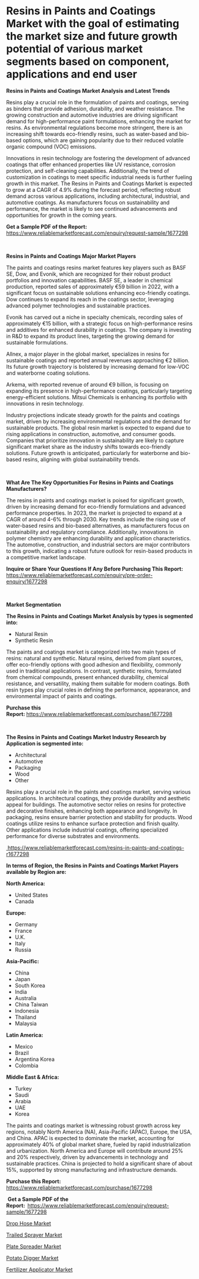 <p><h1>Resins in Paints and Coatings Market with the goal of estimating the market size and future growth potential of various market segments based on component, applications and end user</h1></p><p><strong>Resins in Paints and Coatings Market Analysis and Latest Trends</strong></p>
<p><p>Resins play a crucial role in the formulation of paints and coatings, serving as binders that provide adhesion, durability, and weather resistance. The growing construction and automotive industries are driving significant demand for high-performance paint formulations, enhancing the market for resins. As environmental regulations become more stringent, there is an increasing shift towards eco-friendly resins, such as water-based and bio-based options, which are gaining popularity due to their reduced volatile organic compound (VOC) emissions.</p><p>Innovations in resin technology are fostering the development of advanced coatings that offer enhanced properties like UV resistance, corrosion protection, and self-cleaning capabilities. Additionally, the trend of customization in coatings to meet specific industrial needs is further fueling growth in this market. The Resins in Paints and Coatings Market is expected to grow at a CAGR of 4.9% during the forecast period, reflecting robust demand across various applications, including architectural, industrial, and automotive coatings. As manufacturers focus on sustainability and performance, the market is likely to see continued advancements and opportunities for growth in the coming years.</p></p>
<p><strong>Get a Sample PDF of the Report:&nbsp;</strong> <a href="https://www.reliablemarketforecast.com/enquiry/request-sample/1677298?utm_campaign=121&utm_medium=2&utm_source=Github&utm_content=ia&utm_term=11122024&utm_id=resins-in-paints-and-coatings">https://www.reliablemarketforecast.com/enquiry/request-sample/1677298</a></p>
<p>&nbsp;</p>
<p><strong>Resins in Paints and Coatings Major Market Players</strong></p>
<p><p>The paints and coatings resins market features key players such as BASF SE, Dow, and Evonik, which are recognized for their robust product portfolios and innovation capabilities. BASF SE, a leader in chemical production, reported sales of approximately €59 billion in 2022, with a significant focus on sustainable solutions enhancing eco-friendly coatings. Dow continues to expand its reach in the coatings sector, leveraging advanced polymer technologies and sustainable practices.</p><p>Evonik has carved out a niche in specialty chemicals, recording sales of approximately €15 billion, with a strategic focus on high-performance resins and additives for enhanced durability in coatings. The company is investing in R&D to expand its product lines, targeting the growing demand for sustainable formulations.</p><p>Allnex, a major player in the global market, specializes in resins for sustainable coatings and reported annual revenues approaching €2 billion. Its future growth trajectory is bolstered by increasing demand for low-VOC and waterborne coating solutions.</p><p>Arkema, with reported revenue of around €9 billion, is focusing on expanding its presence in high-performance coatings, particularly targeting energy-efficient solutions. Mitsui Chemicals is enhancing its portfolio with innovations in resin technology.</p><p>Industry projections indicate steady growth for the paints and coatings market, driven by increasing environmental regulations and the demand for sustainable products. The global resin market is expected to expand due to rising applications in construction, automotive, and consumer goods. Companies that prioritize innovation in sustainability are likely to capture significant market share as the industry shifts towards eco-friendly solutions. Future growth is anticipated, particularly for waterborne and bio-based resins, aligning with global sustainability trends.</p></p>
<p>&nbsp;</p>
<p><strong>What Are The Key Opportunities For Resins in Paints and Coatings Manufacturers?</strong></p>
<p><p>The resins in paints and coatings market is poised for significant growth, driven by increasing demand for eco-friendly formulations and advanced performance properties. In 2023, the market is projected to expand at a CAGR of around 4-6% through 2030. Key trends include the rising use of water-based resins and bio-based alternatives, as manufacturers focus on sustainability and regulatory compliance. Additionally, innovations in polymer chemistry are enhancing durability and application characteristics. The automotive, construction, and industrial sectors are major contributors to this growth, indicating a robust future outlook for resin-based products in a competitive market landscape.</p></p>
<p><strong>Inquire or Share Your Questions If Any Before Purchasing This Report:</strong> <a href="https://www.reliablemarketforecast.com/enquiry/pre-order-enquiry/1677298?utm_campaign=121&utm_medium=2&utm_source=Github&utm_content=ia&utm_term=11122024&utm_id=resins-in-paints-and-coatings">https://www.reliablemarketforecast.com/enquiry/pre-order-enquiry/1677298</a></p>
<p>&nbsp;</p>
<p><strong>Market Segmentation</strong></p>
<p><strong>The Resins in Paints and Coatings Market Analysis by types is segmented into:</strong></p>
<p><ul><li>Natural Resin</li><li>Synthetic Resin</li></ul></p>
<p><p>The paints and coatings market is categorized into two main types of resins: natural and synthetic. Natural resins, derived from plant sources, offer eco-friendly options with good adhesion and flexibility, commonly used in traditional applications. In contrast, synthetic resins, formulated from chemical compounds, present enhanced durability, chemical resistance, and versatility, making them suitable for modern coatings. Both resin types play crucial roles in defining the performance, appearance, and environmental impact of paints and coatings.</p></p>
<p><strong>Purchase this Report:&nbsp;</strong><a href="https://www.reliablemarketforecast.com/purchase/1677298?utm_campaign=121&utm_medium=2&utm_source=Github&utm_content=ia&utm_term=11122024&utm_id=resins-in-paints-and-coatings">https://www.reliablemarketforecast.com/purchase/1677298</a></p>
<p>&nbsp;</p>
<p><strong>The Resins in Paints and Coatings Market Industry Research by Application is segmented into:</strong></p>
<p><ul><li>Architectural</li><li>Automotive</li><li>Packaging</li><li>Wood</li><li>Other</li></ul></p>
<p><p>Resins play a crucial role in the paints and coatings market, serving various applications. In architectural coatings, they provide durability and aesthetic appeal for buildings. The automotive sector relies on resins for protective and decorative finishes, enhancing both appearance and longevity. In packaging, resins ensure barrier protection and stability for products. Wood coatings utilize resins to enhance surface protection and finish quality. Other applications include industrial coatings, offering specialized performance for diverse substrates and environments.</p></p>
<p><a href="https://www.reliablemarketforecast.com/resins-in-paints-and-coatings-r1677298?utm_campaign=121&utm_medium=2&utm_source=Github&utm_content=ia&utm_term=11122024&utm_id=resins-in-paints-and-coatings">&nbsp;https://www.reliablemarketforecast.com/resins-in-paints-and-coatings-r1677298</a></p>
<p><strong>In terms of Region, the Resins in Paints and Coatings Market Players available by Region are:</strong></p>
<p>
    <p> <strong> North America: </strong>
        <ul>
            <li>United States</li>
            <li>Canada</li>
        </ul>
        </p> 
    <p> <strong> Europe: </strong>
        <ul>
            <li>Germany</li>
            <li>France</li>
            <li>U.K.</li>
            <li>Italy</li>
            <li>Russia</li>
        </ul>
        </p> 
    <p> <strong> Asia-Pacific: </strong>
        <ul>
            <li>China</li>
            <li>Japan</li>
            <li>South Korea</li>
            <li>India</li>
            <li>Australia</li>
            <li>China Taiwan</li>
            <li>Indonesia</li>
            <li>Thailand</li>
            <li>Malaysia</li>
        </ul>
        </p> 
    <p> <strong> Latin America: </strong>
        <ul>
            <li>Mexico</li>
            <li>Brazil</li>
            <li>Argentina Korea</li>
            <li>Colombia</li>
        </ul>
        </p> 
    <p> <strong> Middle East & Africa: </strong>
        <ul>
            <li>Turkey</li>
            <li>Saudi</li>
            <li>Arabia</li>
            <li>UAE</li>
            <li>Korea</li>
        </ul>
    </p>
    </p>
<p><p>The paints and coatings market is witnessing robust growth across key regions, notably North America (NA), Asia-Pacific (APAC), Europe, the USA, and China. APAC is expected to dominate the market, accounting for approximately 40% of global market share, fueled by rapid industrialization and urbanization. North America and Europe will contribute around 25% and 20% respectively, driven by advancements in technology and sustainable practices. China is projected to hold a significant share of about 15%, supported by strong manufacturing and infrastructure demands.</p></p>
<p><strong>Purchase this Report: </strong><a href="https://www.reliablemarketforecast.com/purchase/1677298?utm_campaign=121&utm_medium=2&utm_source=Github&utm_content=ia&utm_term=11122024&utm_id=resins-in-paints-and-coatings">https://www.reliablemarketforecast.com/purchase/1677298</a></p>
<p>&nbsp;<strong>Get a Sample PDF of the Report:&nbsp;&nbsp;</strong><a href="https://www.reliablemarketforecast.com/enquiry/request-sample/1677298?utm_campaign=121&utm_medium=2&utm_source=Github&utm_content=ia&utm_term=11122024&utm_id=resins-in-paints-and-coatings">https://www.reliablemarketforecast.com/enquiry/request-sample/1677298</a></p>
<p><strong></strong></p>
<p><p><a href="https://www.linkedin.com/pulse/projecting-growth-drop-hosemarket-impact-analysis-recent-saxee?utm_campaign=121&utm_medium=2&utm_source=Github&utm_content=ia&utm_term=11122024&utm_id=resins-in-paints-and-coatings">Drop Hose Market</a></p><p><a href="https://www.linkedin.com/pulse/trailed-sprayer-market-analysis-report-competitive-strategies-7zt2e?utm_campaign=121&utm_medium=2&utm_source=Github&utm_content=ia&utm_term=11122024&utm_id=resins-in-paints-and-coatings">Trailed Sprayer Market</a></p><p><a href="https://www.linkedin.com/pulse/global-plate-spreader-industry-analysis-share-growth-8sp0e?utm_campaign=121&utm_medium=2&utm_source=Github&utm_content=ia&utm_term=11122024&utm_id=resins-in-paints-and-coatings">Plate Spreader Market</a></p><p><a href="https://www.linkedin.com/pulse/potato-digger-market-deployment-global-opportunities-kjzbe?utm_campaign=121&utm_medium=2&utm_source=Github&utm_content=ia&utm_term=11122024&utm_id=resins-in-paints-and-coatings">Potato Digger Market</a></p><p><a href="https://www.linkedin.com/pulse/c-hannibex-sqmmf?utm_campaign=121&utm_medium=2&utm_source=Github&utm_content=ia&utm_term=11122024&utm_id=resins-in-paints-and-coatings">Fertilizer Applicator Market</a></p></p>